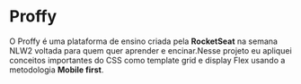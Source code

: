 # Proffy
O Proffy é uma plataforma de ensino criada pela **RocketSeat** na semana NLW2 voltada para quem quer aprender e encinar.Nesse projeto eu apliquei conceitos importantes do CSS como template grid e display Flex usando a metodologia **Mobile first**. 
